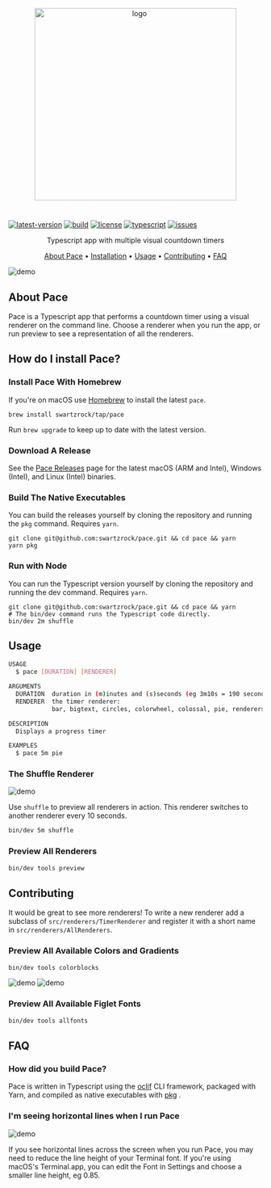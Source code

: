 
<p align="center">
  <img width="400" height="381" src="media/logo.png" alt="logo"><br><h1></h1>

[![latest-version](https://img.shields.io/github/v/release/swartzrock/pace?label=Latest%20Version)](https://github.com/swartzrock/pace/releases/latest)
[![build](https://img.shields.io/github/workflow/status/swartzrock/pace/Yarn%20Test)](https://github.com/swartzrock/pace/actions/workflows/yarn-test.yml)
[![license](https://img.shields.io/badge/license-ISC-informational)](https://github.com/swartzrock/pace/blob/main/LICENSE)
[![typescript](https://img.shields.io/badge/Language-Typescript-blue)](https://www.typescriptlang.org/)
[![issues](https://img.shields.io/github/issues/swartzrock/pace)](https://github.com/swartzrock/pace/issues)

<p align="center">Typescript app with multiple visual countdown timers</p>

<p align="center">
  <a href="#about-pace">About Pace</a> •
  <a href="#how-do-I-install-pace">Installation</a> •
  <a href="#usage">Usage</a> •
  <a href="#contributing">Contributing</a> •
  <a href="#faq">FAQ</a>
</p>

<p align="center">
	
![demo](media/all_renderers.gif)
</p>

## About Pace
Pace is a Typescript app that performs a countdown timer using a visual renderer on the command line. 
Choose a renderer when you run the app, or run preview to see a representation of all the renderers.

## How do I install Pace?

### Install Pace With Homebrew

If you're on macOS use [Homebrew](brew.sh) to install the latest `pace`. 

```shell
brew install swartzrock/tap/pace
```

Run `brew upgrade` to keep up to date with the latest version.

### Download A Release

See the [Pace Releases](https://github.com/swartzrock/pace/releases) page for the latest macOS (ARM and Intel), Windows (Intel), and Linux (Intel) binaries.

### Build The Native Executables

You can build the releases yourself by cloning the repository and running the `pkg` command. Requires `yarn`. 

```shell
git clone git@github.com:swartzrock/pace.git && cd pace && yarn
yarn pkg
```

### Run with Node

You can run the Typescript version yourself by cloning the repository and running the dev command. Requires `yarn`.

```shell
git clone git@github.com:swartzrock/pace.git && cd pace && yarn
# The bin/dev command runs the Typescript code directly. 
bin/dev 2m shuffle
```



## Usage
```sh
USAGE
  $ pace [DURATION] [RENDERER]

ARGUMENTS
  DURATION  duration in (m)inutes and (s)seconds (eg 3m10s = 190 seconds)
  RENDERER  the timer renderer:
            bar, bigtext, circles, colorwheel, colossal, pie, renderers, shuffle, slant, sweep

DESCRIPTION
  Displays a progress timer

EXAMPLES
  $ pace 5m pie
```


### The Shuffle Renderer

![demo](media/pace-shuffle.gif)

Use `shuffle` to preview all renderers in action. This renderer switches to another renderer every 10 seconds.

```sh 
bin/dev 5m shuffle
```


### Preview All Renderers
```sh 
bin/dev tools preview
```


## Contributing
It would be great to see more renderers! To write a new renderer add a subclass of `src/renderers/TimerRenderer` and register it with
a short name in `src/renderers/AllRenderers`. 

### Preview All Available Colors and Gradients
```sh 
bin/dev tools colorblocks
```

![demo](media/colorblocks-gradients.png) ![demo](media/colorblocks-palettes.png)

### Preview All Available Figlet Fonts
```sh 
bin/dev tools allfonts
```

## FAQ

### How did you build Pace?

Pace is written in Typescript using the [oclif](https://oclif.io/) CLI framework, packaged with Yarn, and compiled as native executables with [pkg](https://github.com/vercel/pkg) .

### I'm seeing horizontal lines when I run Pace

![demo](media/horiz-lines.png)

If you see horizontal lines across the screen when you run Pace, you may need to reduce the line height of your Terminal font. If you're using macOS's Terminal.app, you can edit the Font in Settings and choose a smaller line height, eg 0.85.

